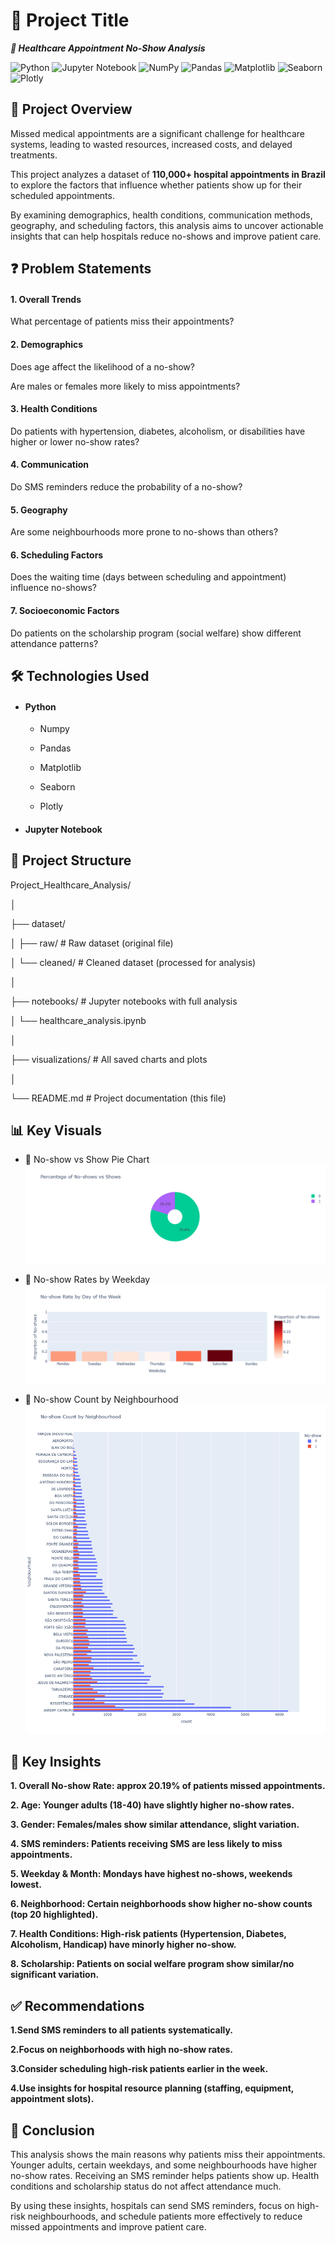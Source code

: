# 🏥 Project Title

***🏥 Healthcare Appointment No-Show Analysis***

![Python](https://img.shields.io/badge/Python-3.13-blue?logo=python&logoColor=white)
![Jupyter Notebook](https://img.shields.io/badge/Jupyter-Notebook-orange?logo=jupyter&logoColor=white)
![NumPy](https://img.shields.io/badge/NumPy-013243?logo=numpy&logoColor=white)
![Pandas](https://img.shields.io/badge/Pandas-150458?logo=pandas&logoColor=white)
![Matplotlib](https://img.shields.io/badge/Matplotlib-11557C?logo=matplotlib&logoColor=white)
![Seaborn](https://img.shields.io/badge/Seaborn-4C72B0?logo=seaborn&logoColor=white)
![Plotly](https://img.shields.io/badge/Plotly-Interactive-purple?logo=plotly&logoColor=white)

## 📖 Project Overview

Missed medical appointments are a significant challenge for healthcare systems, leading to wasted resources, increased costs, and delayed treatments.

This project analyzes a dataset of **110,000+ hospital appointments in Brazil** to explore the factors that influence whether patients show up for their scheduled appointments.

By examining demographics, health conditions, communication methods, geography, and scheduling factors, this analysis aims to uncover actionable insights that can help hospitals reduce no-shows and improve patient care.

## ❓ Problem Statements

#### 1. Overall Trends

What percentage of patients miss their appointments?

#### 2. Demographics

Does age affect the likelihood of a no-show?

Are males or females more likely to miss appointments?

#### 3. Health Conditions

Do patients with hypertension, diabetes, alcoholism, or disabilities have higher or lower no-show rates?

#### 4. Communication

Do SMS reminders reduce the probability of a no-show?

#### 5. Geography

Are some neighbourhoods more prone to no-shows than others?

#### 6. Scheduling Factors

Does the waiting time (days between scheduling and appointment) influence no-shows?

#### 7. Socioeconomic Factors

Do patients on the scholarship program (social welfare) show different attendance patterns?

## 🛠️ Technologies Used

- #### Python

  - Numpy
  
  - Pandas
  
  - Matplotlib
  
  - Seaborn
  
  - Plotly
  
- #### Jupyter Notebook

## 📂 Project Structure

Project_Healthcare_Analysis/

│

├── dataset/ 

│   ├── raw/  # Raw dataset (original file)

│   └── cleaned/            # Cleaned dataset (processed for analysis)

│

├── notebooks/              # Jupyter notebooks with full analysis

│   └── healthcare_analysis.ipynb

│

├── visualizations/         # All saved charts and plots

│

└── README.md               # Project documentation (this file)

## 📊 Key Visuals

- 📌 No-show vs Show Pie Chart
![Percentage of No-shows vs Shows](visualizations/pie_noshow.png)

- 📌 No-show Rates by Weekday
![📌 No-show Rates by Weekday](visualizations/weekday_noshow.png)

- 📌 No-show Count by Neighbourhood
![📌 No-show Count by Neighborhood](visualizations/neighbour_noshow.png)

## 🔑 Key Insights

**1. Overall No-show Rate: approx 20.19% of patients missed appointments.**

**2. Age: Younger adults (18-40) have slightly higher no-show rates.**

**3. Gender: Females/males show similar attendance, slight variation.**

**4. SMS reminders: Patients receiving SMS are less likely to miss appointments.**

**5. Weekday & Month: Mondays have highest no-shows, weekends lowest.**

**6. Neighborhood: Certain neighborhoods show higher no-show counts (top 20 highlighted).**

**7. Health Conditions: High-risk patients (Hypertension, Diabetes, Alcoholism, Handicap) have minorly higher no-show.**

**8. Scholarship: Patients on social welfare program show similar/no significant variation.**

## ✅ Recommendations

**1.Send SMS reminders to all patients systematically.**

**2.Focus on neighborhoods with high no-show rates.**

**3.Consider scheduling high-risk patients earlier in the week.**

**4.Use insights for hospital resource planning (staffing, equipment, appointment slots).**

## 📌 Conclusion

This analysis shows the main reasons why patients miss their appointments. Younger adults, certain weekdays, and some neighbourhoods have higher no-show rates. Receiving an SMS reminder helps patients show up. Health conditions and scholarship status do not affect attendance much.

By using these insights, hospitals can send SMS reminders, focus on high-risk neighbourhoods, and schedule patients more effectively to reduce missed appointments and improve patient care.

